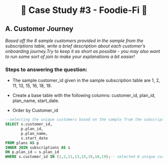 # <p align="center" style="margin-top: 0px;"> 🥑 Case Study #3 - Foodie-Fi 🥑

## A. Customer Journey

*Based off the 8 sample customers provided in the sample from the subscriptions table, write a brief
description about each customer’s onboarding journey.Try to keep it as short as possible - you may also
want to run some sort of join to make your explanations a bit easier!*

### Steps to answering the question:

- The sample customer_id given in the sample subscription table are 1, 2, 11, 13, 15, 16, 18, 19. 

- Create a base table with the following columns: customer_id, plan_id, plan_name, start_date.

- Order by Customer_id

```sql
--selecting the unique customers based on the sample from the subscriptions table
SELECT s.customer_id,
	   p.plan_id, 
	   p.plan_name, 
	   s.start_date
FROM plans AS p
INNER JOIN subscriptions AS s
ON p.plan_id = s.plan_id
WHERE s.customer_id IN (1,2,11,13,15,16,18,19);-- selected 8 unique customers;
```

